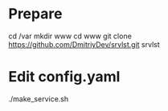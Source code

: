 # Prepare

cd /var
mkdir www
cd www
git clone https://github.com/DmitriyDev/srvlst.git srvlst

# Edit config.yaml

./make_service.sh

